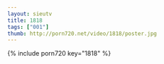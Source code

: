 ```yaml
--- 
layout: sieutv
title: 1818
tags: ["001"]
thumb: http://porn720.net/video/1818/poster.jpg
---
```

{% include porn720 key="1818" %} 
